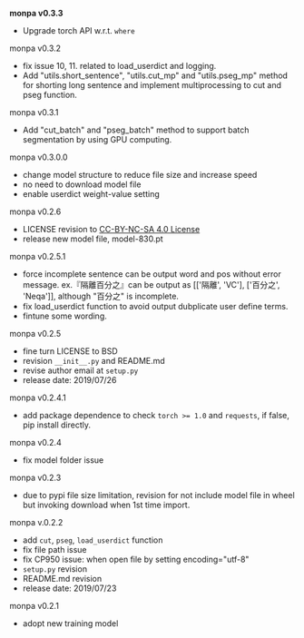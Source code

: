 **monpa v0.3.3**
- Upgrade torch API w.r.t. `where`

monpa v0.3.2
- fix issue 10, 11. related to load_userdict and logging.
- Add "utils.short_sentence", "utils.cut_mp" and "utils.pseg_mp" method for shorting long sentence and implement multiprocessing to cut and pseg function.

monpa v0.3.1
- Add "cut_batch" and "pseg_batch" method to support batch segmentation by using GPU computing.

monpa v0.3.0.0
- change model structure to reduce file size and increase speed
- no need to download model file
- enable userdict weight-value setting

monpa v0.2.6
- LICENSE revision to [CC-BY-NC-SA 4.0 License](http://creativecommons.org/licenses/by-nc-sa/4.0/)
- release new model file, model-830.pt  

monpa v0.2.5.1
- force incomplete sentence can be output word and pos without error message. ex.『隔離百分之』can be output as [['隔離', 'VC'], ['百分之', 'Neqa']], although "百分之" is incomplete.
- fix load_userdict function to avoid output dubplicate user define terms.
- fintune some wording. 

monpa v0.2.5
- fine turn LICENSE to BSD
- revision `__init__.py` and README.md
- revise author email at `setup.py`
- release date: 2019/07/26

monpa v0.2.4.1
- add package dependence to check `torch >= 1.0` and `requests`, if false, pip install directly.

monpa v0.2.4
- fix model folder issue

monpa v0.2.3
- due to pypi file size limitation, revision for not include model file in wheel but invoking download when 1st time import.

monpa v.0.2.2
- add `cut`, `pseg`, `load_userdict` function
- fix file path issue
- fix CP950 issue: when open file by setting encoding="utf-8"
- `setup.py` revision
- README.md revision
- release date: 2019/07/23

monpa v0.2.1
- adopt new training model

